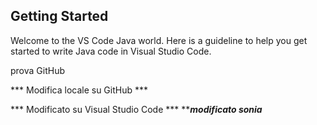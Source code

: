 ## Getting Started

Welcome to the VS Code Java world. Here is a guideline to help you get started to write Java code in Visual Studio Code.

prova GitHub

*** Modifica locale su GitHub ***

*** Modificato su Visual Studio Code ***
*****modificato sonia***

